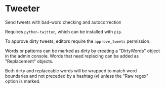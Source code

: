 Tweeter 
=======

Send tweets with bad-word checking and autocorrection

Requires `python-twitter`, which can be installed with `pip`.

To approve dirty tweets, editors require the `approve_tweets` permission.

Words or patterns can be marked as dirty by creating a "DirtyWords" object in
the admin console. Words that need replacing can be added as "Replacement"
objects.

Both dirty and replaceable words will be wrapped to match word boundaries and
not preceded by a hashtag (`#`) unless the "Raw regex" option is marked.
